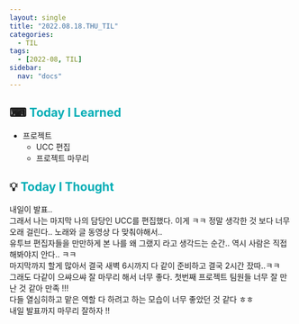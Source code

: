 ```yaml
---
layout: single
title: "2022.08.18.THU_TIL"
categories:
  - TIL
tags:
  - [2022-08, TIL]
sidebar:
  nav: "docs"
---
```


## ⌨ <a style="color:#00adb5">Today I Learned</a>

- 프로젝트
  - UCC 편집
  - 프로젝트 마무리

## 💡 <a style="color:#00adb5">Today I Thought</a>

내일이 발표..<br>
그래서 나는 마지막 나의 담당인 UCC를 편집했다. 이게 ㅋㅋ 정말 생각한 것 보다 너무 오래 걸린다.. 노래와 글 동영상 다 맞춰야해서..<br>
유투브 편집자들을 만만하게 본 나를 왜 그랬지 라고 생각드는 순간.. 역시 사람은 직접 해봐야지 안다.. ㅋㅋ<br>
마지막까지 할게 많아서 결국 새벽 6시까지 다 같이 준비하고 결국 2시간 잤따..ㅋㅋ<br>
그래도 다같이 으쌰으쌰 잘 마무리 해서 너무 좋다. 첫번째 프로젝트 팀원들 너무 잘 만난 것 같아 만족 !!! <br>
다들 열심히하고 맡은 역할 다 하려고 하는 모습이 너무 좋았던 것 같다 ㅎㅎ<br>
내일 발표까지 마무리 잘하자 !!
